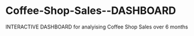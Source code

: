 # Coffee-Shop-Sales--DASHBOARD
INTERACTIVE DASHBOARD for analyising Coffee Shop Sales over 6 months
